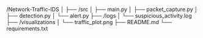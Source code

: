 /Network-Traffic-IDS
│
├── /src
│   ├── main.py
│   ├── packet_capture.py
│   ├── detection.py
│   └── alert.py
├── /logs
│   └── suspicious_activity.log
├── /visualizations
│   └── traffic_plot.png
├── README.md
└── requirements.txt

